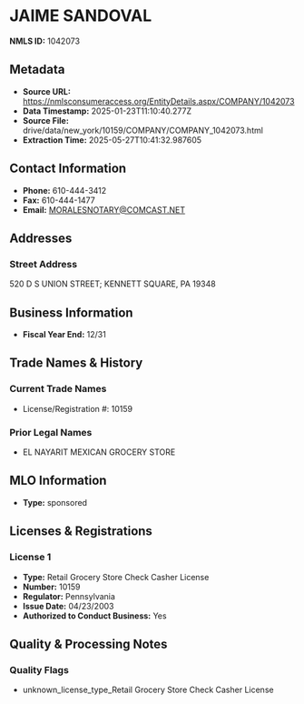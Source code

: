 # JAIME SANDOVAL

**NMLS ID:** 1042073

## Metadata
- **Source URL:** https://nmlsconsumeraccess.org/EntityDetails.aspx/COMPANY/1042073
- **Data Timestamp:** 2025-01-23T11:10:40.277Z
- **Source File:** drive/data/new_york/10159/COMPANY/COMPANY_1042073.html
- **Extraction Time:** 2025-05-27T10:41:32.987605

## Contact Information
- **Phone:** 610-444-3412
- **Fax:** 610-444-1477
- **Email:** MORALESNOTARY@COMCAST.NET

## Addresses
### Street Address
520 D S UNION STREET; KENNETT SQUARE, PA 19348

## Business Information
- **Fiscal Year End:** 12/31

## Trade Names & History
### Current Trade Names
- License/Registration #: 10159

### Prior Legal Names
- EL NAYARIT MEXICAN GROCERY STORE

## MLO Information
- **Type:** sponsored

## Licenses & Registrations

### License 1
- **Type:** Retail Grocery Store Check Casher License
- **Number:** 10159
- **Regulator:** Pennsylvania
- **Issue Date:** 04/23/2003
- **Authorized to Conduct Business:** Yes

## Quality & Processing Notes
### Quality Flags
- unknown_license_type_Retail Grocery Store Check Casher License
